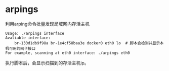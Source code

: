 # arpings
利用arping命令批量发现局域网内存活主机
```
Usage: ./arpings interface
Avaliable interface:
	br-133d1db9f98a br-1e4cf58baa3e docker0 eth0 lo  # 脚本会检测并显示本机可用的网卡接口
For example, scanning at eth0 interface: ./arpings eth0
```
执行脚本后，会显示扫描到的存活主机ip。
